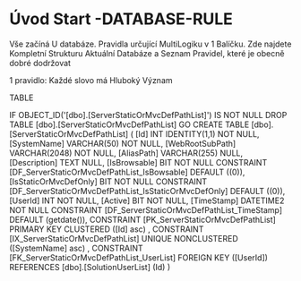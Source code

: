 ﻿# Úvod   Start -DATABASE-RULE  

Vše začíná U databáze. 
Pravidla určující MultiLogiku v 1 Balíčku.
Zde najdete Kompletní Strukturu Aktuální Databáze
a Seznam Pravidel, které je obecně dobré dodržovat

1 pravidlo: Každé slovo má Hluboký Význam

TABLE


 IF OBJECT_ID('[dbo].[ServerStaticOrMvcDefPathList]') IS NOT NULL 
 DROP TABLE [dbo].[ServerStaticOrMvcDefPathList] 
 GO
 CREATE TABLE [dbo].[ServerStaticOrMvcDefPathList] ( 
 [Id]                    INT              IDENTITY(1,1)          NOT NULL,
 [SystemName]            VARCHAR(50)                             NOT NULL,
 [WebRootSubPath]        VARCHAR(2048)                           NOT NULL,
 [AliasPath]             VARCHAR(255)                                NULL,
 [Description]           TEXT                                        NULL,
 [IsBrowsable]           BIT                                     NOT NULL  CONSTRAINT [DF_ServerStaticOrMvcDefPathList_IsBowsable] DEFAULT ((0)),
 [IsStaticOrMvcDefOnly]  BIT                                     NOT NULL  CONSTRAINT [DF_ServerStaticOrMvcDefPathList_IsStaticOrMvcDefOnly] DEFAULT ((0)),
 [UserId]                INT                                     NOT NULL,
 [Active]                BIT                                     NOT NULL,
 [TimeStamp]             DATETIME2                               NOT NULL  CONSTRAINT [DF_ServerStaticOrMvcDefPathList_TimeStamp] DEFAULT (getdate()),
 CONSTRAINT   [PK_ServerStaticOrMvcDefPathList]  PRIMARY KEY CLUSTERED    ([Id] asc) ,
 CONSTRAINT   [IX_ServerStaticOrMvcDefPathList]  UNIQUE      NONCLUSTERED ([SystemName] asc) ,
 CONSTRAINT [FK_ServerStaticOrMvcDefPathList_UserList] FOREIGN KEY ([UserId]) REFERENCES [dbo].[SolutionUserList] (Id) )
 
 